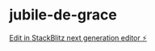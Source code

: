 # jubile-de-grace

[Edit in StackBlitz next generation editor ⚡️](https://stackblitz.com/~/github.com/Mm-eyoum/jubile-de-grace)